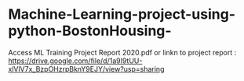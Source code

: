 # Machine-Learning-project-using-python-BostonHousing-
Access ML Training Project Report 2020.pdf 
or
linkn to project report : https://drive.google.com/file/d/1a9I9tUU-xlVlV7x_BzpOHzrpBknY9EJY/view?usp=sharing
